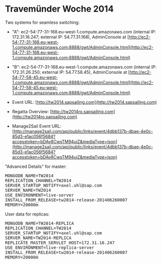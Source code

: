 # Travemünder Woche 2014

Two systems for seamless switching:

 - "A": ec2-54-77-31-168.eu-west-1.compute.amazonaws.com (internal IP: 172.31.16.247; external IP: 54.77.31.168), AdminConsole at [http://ec2-54-77-31-168.eu-west-1.compute.amazonaws.com:8888/gwt/AdminConsole.html](http://ec2-54-77-31-168.eu-west-1.compute.amazonaws.com:8888/gwt/AdminConsole.html)
 - "B": ec2-54-77-31-168.eu-west-1.compute.amazonaws.com (internal IP: 172.31.26.250; external IP: 54.77.58.45), AdminConsole at [http://ec2-54-77-58-45.eu-west-1.compute.amazonaws.com:8888/gwt/AdminConsole.html](http://ec2-54-77-58-45.eu-west-1.compute.amazonaws.com:8888/gwt/AdminConsole.html)

 - Event URL: [http://tw2014.sapsailing.com](http://tw2014.sapsailing.com)
 - Regatta Overview: [http://tw2014ro.sapsailing.com](http://tw2014ro.sapsailing.com)
 - Manage2Sail Event URL: [http://manage2sail.com/api/public/links/event/4dbb137b-dbae-4e0c-85d3-e1ac056f5684?accesstoken=bDAv8CwsTM94ujZ&mediaType=json](http://manage2sail.com/api/public/links/event/4dbb137b-dbae-4e0c-85d3-e1ac056f5684?accesstoken=bDAv8CwsTM94ujZ&mediaType=json)

"Advanced Details" for master:

<pre>
MONGODB_NAME=TW2014
REPLICATION_CHANNEL=TW2014
SERVER_STARTUP_NOTIFY=axel.uhl@sap.com
SERVER_NAME=TW2014
USE_ENVIRONMENT=live-server
INSTALL_FROM_RELEASE=tw2014-release-201406260007
MEMORY=20000m
</pre>

User data for replicas:

<pre>
MONGODB_NAME=TW2014-REPLICA
REPLICATION_CHANNEL=TW2014
SERVER_STARTUP_NOTIFY=axel.uhl@sap.com
SERVER_NAME=TW2014-REPLICA
REPLICATE_MASTER_SERVLET_HOST=172.31.16.247
USE_ENVIRONMENT=live-replica-server
INSTALL_FROM_RELEASE=tw2014-release-201406260007
MEMORY=20000m
</pre>